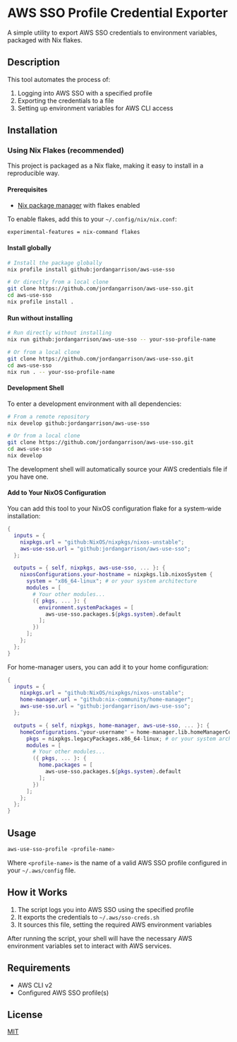 # AWS SSO Profile Credential Exporter

A simple utility to export AWS SSO credentials to environment variables, packaged with Nix flakes.

## Description

This tool automates the process of:

1. Logging into AWS SSO with a specified profile
2. Exporting the credentials to a file
3. Setting up environment variables for AWS CLI access

## Installation

### Using Nix Flakes (recommended)

This project is packaged as a Nix flake, making it easy to install in a reproducible way.

#### Prerequisites

- [Nix package manager](https://nixos.org/download.html) with flakes enabled

To enable flakes, add this to your `~/.config/nix/nix.conf`:

```sh
experimental-features = nix-command flakes
```

#### Install globally

```sh
# Install the package globally
nix profile install github:jordangarrison/aws-use-sso

# Or directly from a local clone
git clone https://github.com/jordangarrison/aws-use-sso.git
cd aws-use-sso
nix profile install .
```

#### Run without installing

```sh
# Run directly without installing
nix run github:jordangarrison/aws-use-sso -- your-sso-profile-name

# Or from a local clone
git clone https://github.com/jordangarrison/aws-use-sso.git
cd aws-use-sso
nix run . -- your-sso-profile-name
```

#### Development Shell

To enter a development environment with all dependencies:

```sh
# From a remote repository
nix develop github:jordangarrison/aws-use-sso

# Or from a local clone
git clone https://github.com/jordangarrison/aws-use-sso.git
cd aws-use-sso
nix develop
```

The development shell will automatically source your AWS credentials file if you have one.

#### Add to Your NixOS Configuration

You can add this tool to your NixOS configuration flake for a system-wide installation:

```nix
{
  inputs = {
    nixpkgs.url = "github:NixOS/nixpkgs/nixos-unstable";
    aws-use-sso.url = "github:jordangarrison/aws-use-sso";
  };

  outputs = { self, nixpkgs, aws-use-sso, ... }: {
    nixosConfigurations.your-hostname = nixpkgs.lib.nixosSystem {
      system = "x86_64-linux"; # or your system architecture
      modules = [
        # Your other modules...
        ({ pkgs, ... }: {
          environment.systemPackages = [
            aws-use-sso.packages.${pkgs.system}.default
          ];
        })
      ];
    };
  };
}
```

For home-manager users, you can add it to your home configuration:

```nix
{
  inputs = {
    nixpkgs.url = "github:NixOS/nixpkgs/nixos-unstable";
    home-manager.url = "github:nix-community/home-manager";
    aws-use-sso.url = "github:jordangarrison/aws-use-sso";
  };

  outputs = { self, nixpkgs, home-manager, aws-use-sso, ... }: {
    homeConfigurations."your-username" = home-manager.lib.homeManagerConfiguration {
      pkgs = nixpkgs.legacyPackages.x86_64-linux; # or your system architecture
      modules = [
        # Your other modules...
        ({ pkgs, ... }: {
          home.packages = [
            aws-use-sso.packages.${pkgs.system}.default
          ];
        })
      ];
    };
  };
}
```

## Usage

```sh
aws-use-sso-profile <profile-name>
```

Where `<profile-name>` is the name of a valid AWS SSO profile configured in your `~/.aws/config` file.

## How it Works

1. The script logs you into AWS SSO using the specified profile
2. It exports the credentials to `~/.aws/sso-creds.sh`
3. It sources this file, setting the required AWS environment variables

After running the script, your shell will have the necessary AWS environment variables set to interact with AWS services.

## Requirements

- AWS CLI v2
- Configured AWS SSO profile(s)

## License

[MIT](LICENSE)
